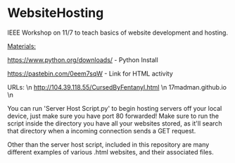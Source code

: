 # WebsiteHosting

IEEE Workshop on 11/7 to teach basics of website development and hosting.

<ins>Materials:</ins>

https://www.python.org/downloads/ - Python Install

https://pastebin.com/0eem7sqW - Link for HTML activity

URLs: \n
http://104.39.118.55/CursedByFentanyl.html \n
17madman.github.io \n

You can run 'Server Host Script.py' to begin hosting servers off your local device, just make sure you have port 80 forwarded! Make sure to run the script inside the directory you have all your websites stored, as it'll search that directory when a incoming connection sends a GET request.

Other than the server host script, included in this repository are many different examples of various .html websites, and their associated files.
